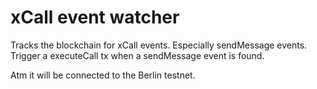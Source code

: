 # xCall event watcher
Tracks the blockchain for xCall events. Especially sendMessage events. Trigger a executeCall tx when a sendMessage event is found.

Atm it will be connected to the Berlin testnet.
